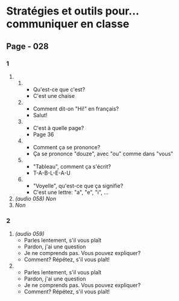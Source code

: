 # Stratégies et outils pour... communiquer en classe

## Page - 028

### 1
1. 
    1. 
        - Qu'est-ce que c'est? 
        - C'est une chaise
    1. 
        - Comment dit-on "Hi!" en français? 
        - Salut!
    1. 
        - C'est à quelle page?
        - Page 36
    1. 
        - Comment ça se prononce?
        - Ça se prononce "douze", avec "ou" comme dans "vous"
    1. 
        - "Tableau", comment ça s'écrit?
        - T-A-B-L-E-A-U
    1. 
        - "Voyelle", qu'est-ce que ça signifie?
        - C'est une lettre: "a", "e", "i", ...
1. *(audio 058)* 
    *Non*
1. *Non*

### 2
1. *(audio 059)*
    - Parles lentement, s'il vous plaît
    - Pardon, j'ai une question
    - Je ne comprends pas. Vous pouvez expliquer?
    - Comment? Répétez, s'il vous plaît!
1. 
    - Parles lentement, s'il vous plaît
    - Pardon, j'ai une question
    - Je ne comprends pas. Vous pouvez expliquer?
    - Comment? Répétez, s'il vous plaît!
